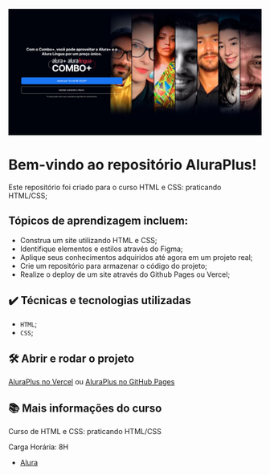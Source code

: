 ![AluraPlus](./img/AluraPlus.png)

# Bem-vindo ao repositório AluraPlus!

Este repositório foi criado para o curso HTML e CSS: praticando HTML/CSS;

## Tópicos de aprendizagem incluem:

- Construa um site utilizando HTML e CSS;
- Identifique elementos e estilos através do Figma;
- Aplique seus conhecimentos adquiridos até agora em um projeto real;
- Crie um repositório para armazenar o código do projeto;
- Realize o deploy de um site através do Github Pages ou Vercel;


## ✔️ Técnicas e tecnologias utilizadas

- `HTML`;
- `CSS`; 

## 🛠️ Abrir e rodar o projeto

[AluraPlus no Vercel](https://alura-plus-p25x2otxd-micheleascoli.vercel.app/) ou [AluraPlus no GitHub Pages](https://micheleascoli.github.io/alura-plus/)

## 📚 Mais informações do curso

Curso de HTML e CSS: praticando HTML/CSS

Carga Horária: 8H

- [Alura](https://cursos.alura.com.br/course/html-css-praticando-html-css)
